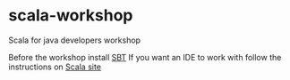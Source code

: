 # scala-workshop
Scala for java developers workshop

Before the workshop install [SBT](https://www.scala-sbt.org/1.0/docs/Setup.html)
If you want an IDE to work with follow the instructions on [Scala site](https://www.scala-lang.org/download/)

